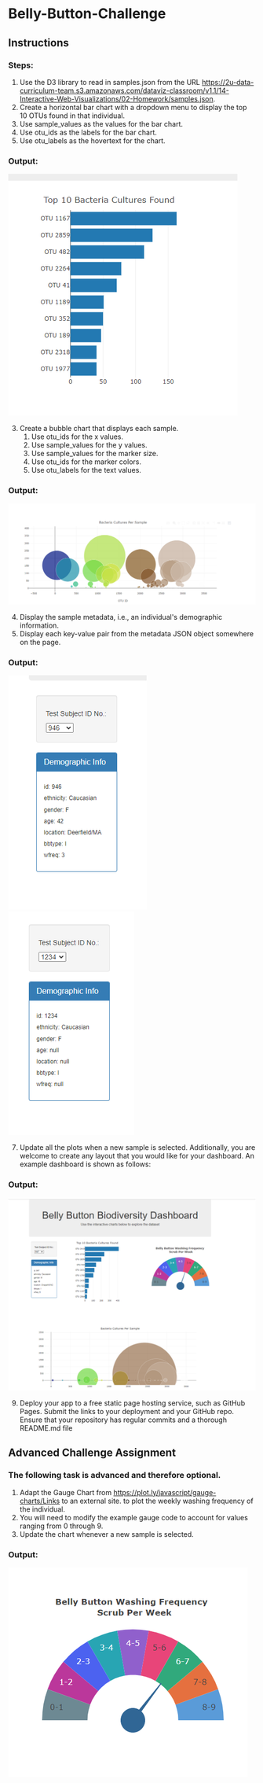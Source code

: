 # Belly-Button-Challenge

## Instructions
### Steps:
1. Use the D3 library to read in samples.json from the URL https://2u-data-curriculum-team.s3.amazonaws.com/dataviz-classroom/v1.1/14-Interactive-Web-Visualizations/02-Homework/samples.json.
2. Create a horizontal bar chart with a dropdown menu to display the top 10 OTUs found in that individual.
  1. Use sample_values as the values for the bar chart.
  2. Use otu_ids as the labels for the bar chart.
  3. Use otu_labels as the hovertext for the chart.

### Output:
![Alt text](Images/Bar_Chart.png)

3. Create a bubble chart that displays each sample.
   1. Use otu_ids for the x values.
   2. Use sample_values for the y values.
   3. Use sample_values for the marker size.
   4. Use otu_ids for the marker colors.
   5. Use otu_labels for the text values.

### Output:
![Alt text](Images/Bubble_Chart.png)

4. Display the sample metadata, i.e., an individual's demographic information.
5. Display each key-value pair from the metadata JSON object somewhere on the page.

### Output:
![Alt text](Images/Metadata_1.png)     ![Alt text](Images/Metadata_2.png)

7. Update all the plots when a new sample is selected. Additionally, you are welcome to create any layout that you would like for your dashboard. An example dashboard is shown as follows:

### Output:
![Alt text](Images/Dashboard.png)

9. Deploy your app to a free static page hosting service, such as GitHub Pages. Submit the links to your deployment and your GitHub repo. Ensure that your repository has regular commits and a thorough README.md file


## Advanced Challenge Assignment

### The following task is advanced and therefore optional.
1. Adapt the Gauge Chart from https://plot.ly/javascript/gauge-charts/Links to an external site. to plot the weekly washing frequency of the individual.
2. You will need to modify the example gauge code to account for values ranging from 0 through 9.
3. Update the chart whenever a new sample is selected.

### Output:
![Alt text](Images/Gauge_Chart.png)
